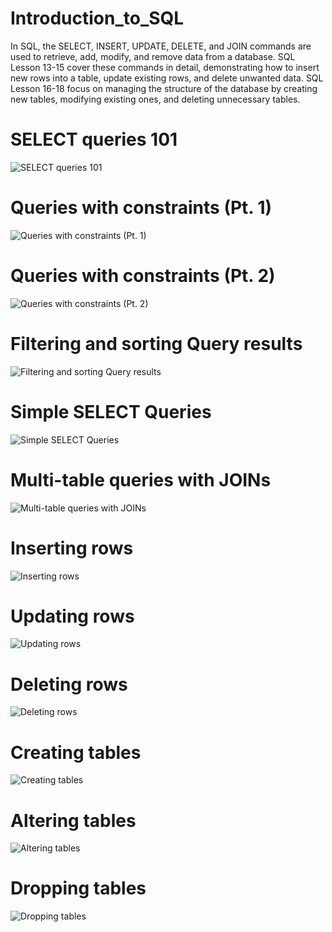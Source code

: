# Introduction_to_SQL


In SQL, the SELECT, INSERT, UPDATE, DELETE, and JOIN commands are used to retrieve, add, modify, and remove data from a database. SQL Lesson 13-15 cover these commands in detail, demonstrating how to insert new rows into a table, update existing rows, and delete unwanted data. SQL Lesson 16-18 focus on managing the structure of the database by creating new tables, modifying existing ones, and deleting unnecessary tables. 

# SELECT queries 101 
![ SELECT queries 101](https://user-images.githubusercontent.com/125550572/235730238-316992d7-5e3e-471a-b2cc-3f4d30d8256b.png "SELECT queries 101")
# Queries with constraints (Pt. 1)
![ Queries with constraints (Pt. 1)](https://user-images.githubusercontent.com/125550572/235730242-5a489ac1-aebf-4d5d-aaff-52dc9c65f1e4.png "Queries with constraints (Pt. 1)")
# Queries with constraints (Pt. 2)
![ Queries with constraints (Pt. 2)](https://user-images.githubusercontent.com/125550572/235730246-3cbd1a24-6e26-4cfc-8245-93ef52eca315.png "Queries with constraints (Pt. 2)")
# Filtering and sorting Query results
![Filtering and sorting Query results](https://user-images.githubusercontent.com/125550572/235730247-108a153b-2680-4651-ba37-e4e94ff7a7e3.png "Filtering and sorting Query results")
# Simple SELECT Queries
![ Simple SELECT Queries](https://user-images.githubusercontent.com/125550572/235730248-68a1180b-c750-4e75-8d05-4f06beca8a4b.png "Simple SELECT Queries")
# Multi-table queries with JOINs
![ Multi-table queries with JOINs](https://user-images.githubusercontent.com/125550572/235730252-f549779c-4392-40a0-bfc4-07dd4a730a5b.png "Multi-table queries with JOINs")
# Inserting rows
![ Inserting rows](https://user-images.githubusercontent.com/125550572/235730257-65074727-5056-46ef-ad39-ee7e15b72012.png "Inserting rows")
# Updating rows
![ Updating rows](https://user-images.githubusercontent.com/125550572/235730262-045e8179-03dc-4c13-b2f7-f7ecc3ea4c09.png "Updating rows")
# Deleting rows
![ Deleting rows](https://user-images.githubusercontent.com/125550572/235730264-14d9ec34-6248-4f0b-b236-839fe2e099e5.png "Deleting rows")
# Creating tables
![ Creating tables](https://user-images.githubusercontent.com/125550572/235730268-a57f1103-d3a8-46ac-8564-458df04d66a4.png "Creating tables")
# Altering tables
![ Altering tables](https://user-images.githubusercontent.com/125550572/235730273-56bc23d1-855d-4d88-b08d-f32b75e30f21.png "Altering tables")
# Dropping tables
![ Dropping tables](https://user-images.githubusercontent.com/125550572/235730234-9f7181b4-b4d3-4994-ac35-91b3b83c0929.png "Dropping tables")

